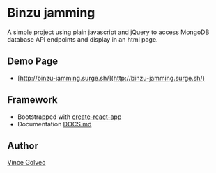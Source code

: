 # Binzu jamming
A simple project using plain javascript and jQuery to access MongoDB database API endpoints and display in an html page.

## Demo Page
* [http://binzu-jamming.surge.sh/](http://binzu-jamming.surge.sh/)

## Framework
* Bootstrapped with [create-react-app](https://github.com/facebookincubator/create-react-app)
* Documentation [DOCS.md](https://github.com/binzu/jamming/blob/master/developing-components-in-isolation.md)

## Author
[Vince Golveo](https://vincegolveo.com/)
